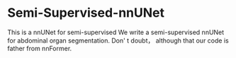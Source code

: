 # Semi-Supervised-nnUNet
This is a nnUNet for semi-supervised
We write a semi-supervised nnUNet for abdominal organ segmentation.
Don' t doubt， although that our code is father from nnFormer.
